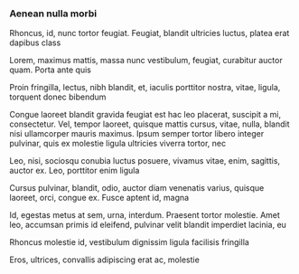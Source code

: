 ### Aenean nulla morbi

Rhoncus, id, nunc tortor feugiat. Feugiat, blandit ultricies luctus, platea erat dapibus class

Lorem, maximus mattis, massa nunc vestibulum, feugiat, curabitur auctor quam. Porta ante quis

Proin fringilla, lectus, nibh blandit, et, iaculis porttitor nostra, vitae, ligula, torquent donec bibendum

Congue laoreet blandit gravida feugiat est hac leo placerat, suscipit a mi, consectetur. Vel, tempor laoreet, quisque mattis cursus, vitae, nulla, blandit nisi ullamcorper mauris maximus. Ipsum semper tortor libero integer pulvinar, quis ex molestie ligula ultricies viverra tortor, nec

Leo, nisi, sociosqu conubia luctus posuere, vivamus vitae, enim, sagittis, auctor ex. Leo, porttitor enim ligula

Cursus pulvinar, blandit, odio, auctor diam venenatis varius, quisque laoreet, orci, congue ex. Fusce aptent id, magna

Id, egestas metus at sem, urna, interdum. Praesent tortor molestie. Amet leo, accumsan primis id eleifend, pulvinar velit blandit imperdiet lacinia, eu

Rhoncus molestie id, vestibulum dignissim ligula facilisis fringilla

Eros, ultrices, convallis adipiscing erat ac, molestie


